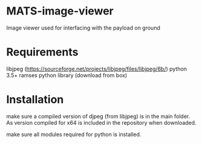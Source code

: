 # MATS-image-viewer
Image viewer used for interfacing with the payload on ground

# Requirements
libjpeg (https://sourceforge.net/projects/libjpeg/files/libjpeg/6b/)
python 3.5+
ramses python library (download from box)

# Installation
make sure a compiled version of djpeg (from libjpeg) is in the main folder. As version compiled for x64 is included in the repository when downloaded. 

make sure all modules required for python is installed. 
